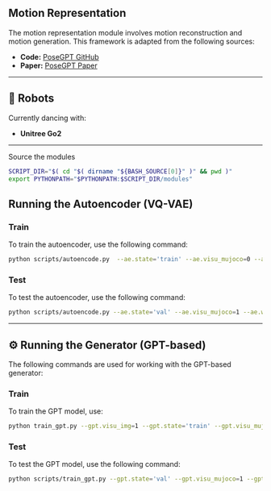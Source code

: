 ## Motion Representation
The motion representation module involves motion reconstruction and motion generation. This framework is adapted from the following sources:
- **Code:** [PoseGPT GitHub](https://github.com/naver/PoseGPT)  
- **Paper:** [PoseGPT Paper](https://arxiv.org/pdf/2210.10542)

---

## 🤖 Robots

Currently dancing with:

- **Unitree Go2**

---

Source the modules
```bash
SCRIPT_DIR="$( cd "$( dirname "${BASH_SOURCE[0]}" )" && pwd )"
export PYTHONPATH="$PYTHONPATH:$SCRIPT_DIR/modules"
```

##  Running the Autoencoder (VQ-VAE)
### Train
To train the autoencoder, use the following command:
```bash
python scripts/autoencode.py  --ae.state='train' --ae.visu_mujoco=0 --ae.wandb=1
```
### Test
To test the autoencoder, use the following command:
```bash
python scripts/autoencode.py --ae.state='val' --ae.visu_mujoco=1 --ae.wandb=0 --ae.pretrain_model_path='model_final.pt'
```

---

## ⚙️ Running the Generator (GPT-based)
The following commands are used for working with the GPT-based generator:
###  Train
To train the GPT model, use:
```bash
python train_gpt.py --gpt.visu_img=1 --gpt.state='train' --gpt.visu_mujoco=0 --gpt.wandb=0
```

###  Test
To test the GPT model, use the following command:
```bash
python scripts/train_gpt.py --gpt.state='val' --gpt.visu_mujoco=1 --gpt.pretrain_model_path='model_final.pt' --gpt.save_traj=1
```
